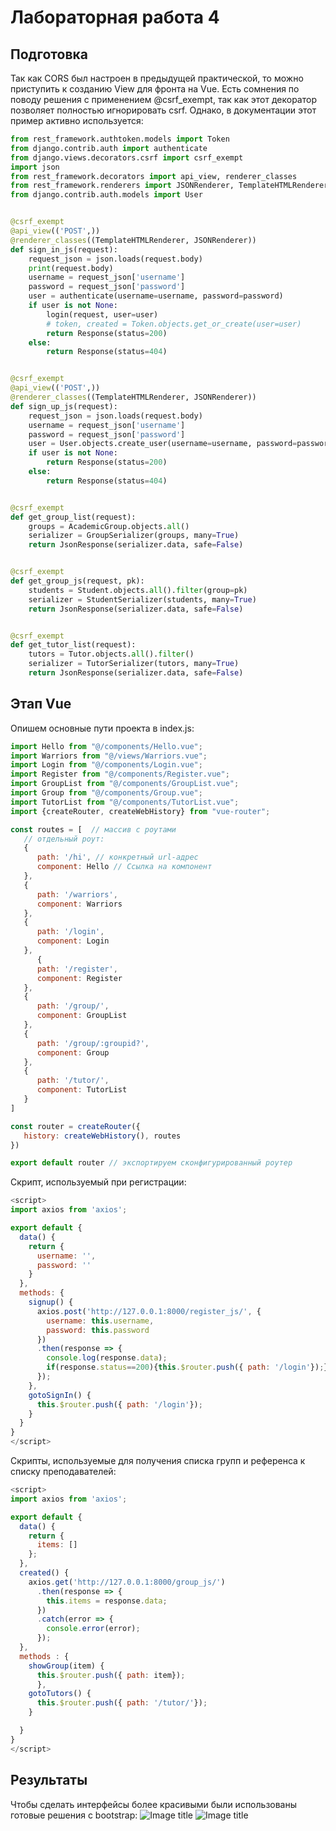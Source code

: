 # Лабораторная работа 4
## Подготовка
Так как CORS был настроен в предыдущей практической, то можно приступить к созданию View для фронта на Vue. Есть сомнения по поводу решения с применением @csrf_exempt, так как этот декоратор позволяет полностью игнорировать csrf. Однако, в документации этот пример активно используется:
```Python
from rest_framework.authtoken.models import Token
from django.contrib.auth import authenticate
from django.views.decorators.csrf import csrf_exempt
import json
from rest_framework.decorators import api_view, renderer_classes
from rest_framework.renderers import JSONRenderer, TemplateHTMLRenderer
from django.contrib.auth.models import User


@csrf_exempt
@api_view(('POST',))
@renderer_classes((TemplateHTMLRenderer, JSONRenderer))
def sign_in_js(request):
    request_json = json.loads(request.body)
    print(request.body)
    username = request_json['username']
    password = request_json['password']
    user = authenticate(username=username, password=password)
    if user is not None:
        login(request, user=user)
        # token, created = Token.objects.get_or_create(user=user)
        return Response(status=200)
    else:
        return Response(status=404)


@csrf_exempt
@api_view(('POST',))
@renderer_classes((TemplateHTMLRenderer, JSONRenderer))
def sign_up_js(request):
    request_json = json.loads(request.body)
    username = request_json['username']
    password = request_json['password']
    user = User.objects.create_user(username=username, password=password)
    if user is not None:
        return Response(status=200)
    else:
        return Response(status=404)


@csrf_exempt
def get_group_list(request):
    groups = AcademicGroup.objects.all()
    serializer = GroupSerializer(groups, many=True)
    return JsonResponse(serializer.data, safe=False)


@csrf_exempt
def get_group_js(request, pk):
    students = Student.objects.all().filter(group=pk)
    serializer = StudentSerializer(students, many=True)
    return JsonResponse(serializer.data, safe=False)


@csrf_exempt
def get_tutor_list(request):
    tutors = Tutor.objects.all().filter()
    serializer = TutorSerializer(tutors, many=True)
    return JsonResponse(serializer.data, safe=False)
```
## Этап Vue
Опишем основные пути проекта в index.js:
```Javascript
import Hello from "@/components/Hello.vue";
import Warriors from "@/views/Warriors.vue";
import Login from "@/components/Login.vue";
import Register from "@/components/Register.vue";
import GroupList from "@/components/GroupList.vue";
import Group from "@/components/Group.vue";
import TutorList from "@/components/TutorList.vue";
import {createRouter, createWebHistory} from "vue-router";

const routes = [  // массив с роутами
   // отдельный роут:   
   {
      path: '/hi', // конкретный url-адрес
      component: Hello // Ссылка на компонент
   },
   {
      path: '/warriors',
      component: Warriors
   },
   {
      path: '/login',
      component: Login
   },
      {
      path: '/register',
      component: Register
   },
   {
      path: '/group/',
      component: GroupList
   },
   {
      path: '/group/:groupid?',
      component: Group
   },
   {
      path: '/tutor/',
      component: TutorList
   }
]

const router = createRouter({
   history: createWebHistory(), routes
})

export default router // экспортируем сконфигурированный роутер
```
Скрипт, используемый при регистрации:
```JavaScript
<script>
import axios from 'axios';

export default {
  data() {
    return {
      username: '',
      password: ''
    }
  },
  methods: {
    signup() {
      axios.post('http://127.0.0.1:8000/register_js/', {
        username: this.username,
        password: this.password
      })
      .then(response => {
        console.log(response.data);
        if(response.status==200){this.$router.push({ path: '/login'});}
      });
    },
    gotoSignIn() {
      this.$router.push({ path: '/login'});
    }
  }
}
</script>
```
Скрипты, используемые для получения списка групп и референса к списку преподавателей:
```JavaScript
<script>
import axios from 'axios';

export default {
  data() {
    return {
      items: []
    };
  },
  created() {
    axios.get('http://127.0.0.1:8000/group_js/')
      .then(response => {
        this.items = response.data;
      })
      .catch(error => {
        console.error(error);
      });
  },
  methods : {
    showGroup(item) {
      this.$router.push({ path: item});
      },
    gotoTutors() {
      this.$router.push({ path: '/tutor/'});
    }

  }
}
</script>
```
## Результаты
Чтобы сделать интерфейсы более красивыми были использованы готовые решения с bootstrap:
![Image title](login.png)
![Image title](table.png)